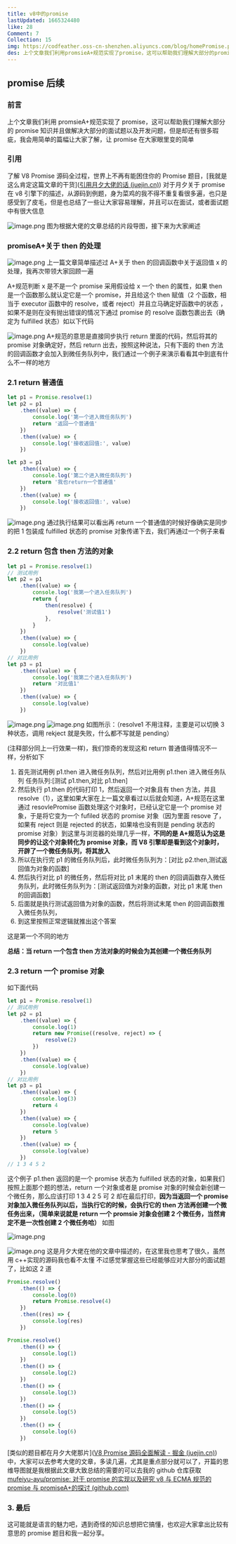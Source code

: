 ```yaml
---
title: v8中的promise
lastUpdated: 1665324480
like: 28
Comment: 7
Collection: 15
img: https://codfeather.oss-cn-shenzhen.aliyuncs.com/blog/homePromise.png
des: 上个文章我们利用promsieA+规范实现了promise，这可以帮助我们理解大部分的promise知识并且做解决大部分的面试题以及开发问题，但是却还有很多瑕疵，我会用简单的篇幅让大家了解，让promise在大家眼里变的简单
---
```


## promise 后续

### 前言

上个文章我们利用 promsieA+规范实现了 promise，这可以帮助我们理解大部分的 promise 知识并且做解决大部分的面试题以及开发问题，但是却还有很多瑕疵，我会用简单的篇幅让大家了解，让 promise 在大家眼里变的简单

### 引用

了解 V8 Promise 源码全过程，世界上不再有能困住你的 Promise 题目，[我就是这么肯定这篇文章的干货]([引用月夕大佬的话 (juejin.cn)](https://juejin.cn/post/7055202073511460895#heading-29))
对于月夕关于 promise 在 v8 引擎下的描述，从源码到例题，身为菜鸡的我不得不重复看很多遍，也只是感受到了皮毛，但是也总结了一些让大家容易理解，并且可以在面试，或者面试题中有很大信息

![image.png](https://codfeather.oss-cn-shenzhen.aliyuncs.com/blog/resovePromise1.webp)
图为根据大佬的文章总结的片段导图，接下来为大家阐述

### promiseA+关于 then 的处理

![image.png](https://codfeather.oss-cn-shenzhen.aliyuncs.com/blog/resovePromise2.webp)
上一篇文章简单描述过 A+关于 then 的回调函数中关于返回值 x 的处理，我再次带领大家回顾一遍

A+规范判断 x 是不是一个 promise 采用假设给 x 一个 then 的属性，如果 then 是一个函数那么就认定它是一个 promise，并且给这个 then 赋值（2 个函数，相当于 executor 函数中的 resolve，或者 reject）并且立马确定好函数中的状态 ，如果不是则在没有抛出错误的情况下通过 promise 的 resolve 函数包裹出去（确定为 fulfilled 状态）如以下代码

![image.png](https://codfeather.oss-cn-shenzhen.aliyuncs.com/blog/resovePromise3.webp)
A+规范的意思是直接同步执行 return 里面的代码，然后将其的 promise 对象确定好，然后 return 出去，按照这种说法，只有下面的 then 方法的回调函数才会加入到微任务队列中，我们通过一个例子来演示看看其中到底有什么不一样的地方

### 2.1 return 普通值

```js
let p1 = Promise.resolve(1)
let p2 = p1
	.then((value) => {
		console.log('第一个进入微任务队列')
		return '返回一个普通值'
	})
	.then((value) => {
		console.log('接收返回值:', value)
	})

let p3 = p1
	.then((value) => {
		console.log('第二个进入微任务队列')
		return '我也return一个普通值'
	})
	.then((value) => {
		console.log('接收返回值:', value)
	})
```

![image.png](https://codfeather.oss-cn-shenzhen.aliyuncs.com/blog/resovePromise4.webp)
通过执行结果可以看出再 return 一个普通值的时候好像确实是同步的把 1 包装成 fulfilled 状态的 promise 对象传递下去，我们再通过一个例子来看

### 2.2 return 包含 then 方法的对象

```js
let p1 = Promise.resolve(1)
// 测试用例
let p2 = p1
	.then((value) => {
		console.log('我第一个进入任务队列')
		return {
			then(resolve) {
				resolve('测试值1')
			},
		}
	})
	.then((value) => {
		console.log(value)
	})
// 对比用例
let p3 = p1
	.then((value) => {
		console.log('我第二个进入任务队列')
		return '对比值1'
	})
	.then((value) => {
		console.log(value)
	})
```

![image.png](https://codfeather.oss-cn-shenzhen.aliyuncs.com/blog/resovePromise5.webp)
![image.png](https://codfeather.oss-cn-shenzhen.aliyuncs.com/blog/resovePromise6.webp)
如图所示：（resolve1 不用注释，主要是可以切换 3 种状态，调用 rekject 就是失败，什么都不写就是 pending）

(注释部分同上一行效果一样)，我们惊奇的发现这和 return 普通值得情况不一样，分析如下

1. 首先测试用例 p1.then 进入微任务队列，然后对比用例 p1.then 进入微任务队列 任务队列:[测试 p1.then,对比 p1.then]
2. 然后执行 p1.then 的代码打印 1，然后返回一个对象且有 then 方法，并且 resolve（1），这里如果大家在上一篇文章看过以后就会知道，A+规范在这里通过 resovlePromise 函数处理这个对象时，已经认定它是一个 promise 对象，于是将它变为一个 fufiled 状态的 promise 对象（因为里面 resove 了，如果有 reject 则是 rejected 的状态，如果啥也没有则是 pending 状态的 promise 对象）到这里与浏览器的处理几乎一样，**不同的是 A+规范认为这是同步的让这个对象转化为 promise 对象，而 V8 引擎却是看到这个对象时，开辟了一个微任务队列，将其放入**
3. 所以在执行完 p1 的微任务队列后，此时微任务队列为：[对比 p2.then,测试返回值为对象的函数]
4. 然后执行对比 p1 的微任务，然后将对比 p1 末尾的 then 的回调函数存入微任务队列，此时微任务队列为：[测试返回值为对象的函数，对比 p1 末尾 then 的回调函数]
5. 后面就是执行测试返回值为对象的函数，然后将测试末尾 then 的回调函数推入微任务队列，
6. 到这里按照正常逻辑就推出这个答案

这是第一个不同的地方

**总结：当 return 一个包含 then 方法对象的时候会为其创建一个微任务队列**

### 2.3 return 一个 promise 对象

如下面代码

```js
let p1 = Promise.resolve(1)
// 测试用例
let p2 = p1
	.then((value) => {
		console.log(1)
		return new Promise((resolve, reject) => {
			resolve(2)
		})
	})
	.then((value) => {
		console.log(value)
	})
// 对比用例
let p3 = p1
	.then((value) => {
		console.log(3)
		return 4
	})
	.then((value) => {
		console.log(value)
		return 5
	})
	.then((value) => {
		console.log(value)
	})
// 1 3 4 5 2
```

这个例子 p1.then 返回的是一个 promise 状态为 fulfilled 状态的对象，如果我们按照上面那个题的想法，return 一个对象或者是 promise 对象的时候会新创建一个微任务，那么应该打印 1 3 4 2 5
可 2 却在最后打印，**因为当返回一个 promise 对象加入微任务队列以后，当执行它的时候，会执行它的 then 方法再创建一个微任务出来，（简单来说就是 return 一个 promsie 对象会创建 2 个微任务，当然肯定不是一次性创建 2 个微任务哈）**
如图

![image.png](https://codfeather.oss-cn-shenzhen.aliyuncs.com/blog/resovePromise7.webp)

![image.png](https://codfeather.oss-cn-shenzhen.aliyuncs.com/blog/resovePromise8.webp)
这是月夕大佬在他的文章中描述的，在这里我也思考了很久，虽然用 c++实现的源码我也看不太懂
不过感觉掌握这些已经能够应对大部分的面试题了，比如这 2 道

```js
Promise.resolve()
	.then(() => {
		console.log(0)
		return Promise.resolve(4)
	})
	.then((res) => {
		console.log(res)
	})

Promise.resolve()
	.then(() => {
		console.log(1)
	})
	.then(() => {
		console.log(2)
	})
	.then(() => {
		console.log(3)
	})
	.then(() => {
		console.log(5)
	})
	.then(() => {
		console.log(6)
	})
```

[类似的题目都在月夕大佬那片]([V8 Promise 源码全面解读 - 掘金 (juejin.cn)](https://juejin.cn/post/7055202073511460895#heading-28))中，大家可以去参考大佬的文章，多读几遍，尤其是重点部分就可以了，开篇的思维导图就是我根据此文章大致总结的需要的可以去我的 github 仓库获取
[mufeiyu-ayu/promise: 对于 promise 的实现以及研究 v8 与 ECMA 规范的 promise 与 promiseA+的探讨 (github.com)](https://github.com/mufeiyu-ayu/promise)

### 3. 最后

这可能就是语言的魅力吧，遇到奇怪的知识总想把它搞懂，也欢迎大家拿出比较有意思的 promise 题目和我一起分享。

